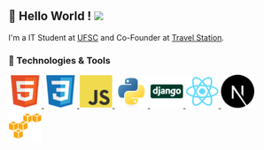  ## 👋 Hello World !    <img src="https://www.pinclipart.com/picdir/big/131-1311752_earth-gif-earth-animated-gif-png-clipart.png" width="30px">
  
I'm a IT Student at [UFSC](https://ufsc.br/) and Co-Founder at [Travel Station](https://travelstation.app/).  
<h3 align="left">🔧 Technologies & Tools</h3>
<p align="left">
 <a href="https://en.wikipedia.org/wiki/HTML" target="_blank"> 
  <img src="https://raw.githubusercontent.com/devicons/devicon/master/icons/html5/html5-original.svg" alt="html" height="60"/> 
 </a>
 <a href="https://aws.amazon.com/" target="_blank"> 
  <img src="https://raw.githubusercontent.com/devicons/devicon/master/icons/css3/css3-original.svg" alt="css" height="60"/> 
 </a>
 <a href="https://aws.amazon.com/" target="_blank"> 
  <img src="https://raw.githubusercontent.com/devicons/devicon/master/icons/javascript/javascript-original.svg" alt="js" height="60"/> 
 </a>
 <a href="https://python.org/" target="_blank"> 
  <img src="https://github.com/devicons/devicon/raw/master/icons/python/python-original.svg" alt="python" height="60"/> 
 </a> 
 <a href="https://www.djangoproject.com/" target="_blank"> 
  <img src="https://raw.githubusercontent.com/devicons/devicon/master/icons/django/django-original.svg" alt="django" height="60"/> 
 </a>
 <a href="https://reactjs.org/" target="_blank"> 
  <img src="https://raw.githubusercontent.com/devicons/devicon/master/icons/react/react-original.svg" alt="react" height="60"/> 
 </a>
 <a href="https://nextjs.org/" target="_blank"> 
  <img src="https://raw.githubusercontent.com/devicons/devicon/master/icons/nextjs/nextjs-original.svg" alt="nextjs" height="60"/> 
 </a>
 <a href="https://aws.amazon.com/" target="_blank"> 
  <img src="https://raw.githubusercontent.com/devicons/devicon/master/icons/amazonwebservices/amazonwebservices-original.svg" alt="aws" height="60"/> 
 </a>
</p>

<!-- ### 
<code><img height="30" src="https://upload.wikimedia.org/wikipedia/commons/thumb/0/0a/Python.svg/1200px-Python.svg.png"></code>
<code><img height="30" src="https://www.edgica.com/wp-content/files/django-logo-big.jpg"></code>
<code><img height="30" src="https://miro.medium.com/max/438/1*0G5zu7CnXdMT9pGbYUTQLQ.png"></code>
<code><img height="30" src="https://miro.medium.com/max/611/1*SW9IzqGWq8n-uhK7UWwzZA.png"></code>
<code><img height="35" src="https://upload.wikimedia.org/wikipedia/commons/thumb/a/a7/React-icon.svg/1200px-React-icon.svg.png"></code>
<code><img height="35" src="https://blog.telexarsoftware.com/wp-content/uploads/2019/11/logo-redux.png"></code>
<code><img height="35" src="https://www.mundojs.com.br/wp-content/uploads/2018/10/maxresdefault-1232x693.jpg"></code>
<code><img height="30" src="https://upload.wikimedia.org/wikipedia/commons/thumb/9/99/Unofficial_JavaScript_logo_2.svg/1200px-Unofficial_JavaScript_logo_2.svg.png"></code>
<code><img height="30" src="https://upload.wikimedia.org/wikipedia/commons/thumb/8/80/HTML5_logo_resized.svg/1200px-HTML5_logo_resized.svg.png"></code>
<code><img height="30" src="https://upload.wikimedia.org/wikipedia/commons/d/d5/CSS3_logo_and_wordmark.svg"></code>
 <code><img height="30" src="https://snipcart.com/media/205228/tailwindcss-tutorial.png"></code>
<code><img height="30" src="https://cdn.vox-cdn.com/thumbor/ZlgJZZHewoP4X9oOp9v9WiWi7yc=/1400x1050/filters:format(jpeg)/cdn.vox-cdn.com/uploads/chorus_asset/file/16213725/git.jpg"></code>

<!-- <code><img height="30" src="https://www.mundojs.com.br/wp-content/uploads/2018/10/maxresdefault-1232x693.jpg"></code>
// <code><img height="30" src="https://raw.githubusercontent.com/github/explore/80688e429a7d4ef2fca1e82350fe8e3517d3494d/topics/docker/docker.png"></code>
// <code><img height="30" src="https://raw.githubusercontent.com/github/explore/80688e429a7d4ef2fca1e82350fe8e3517d3494d/topics/postgresql/postgresql.png"></code>
// -->







